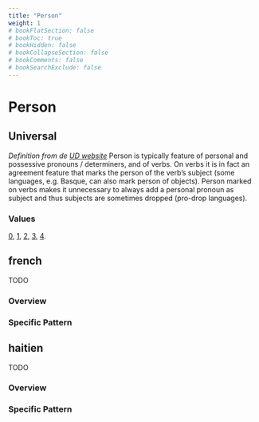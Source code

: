 ```yaml
---
title: "Person"
weight: 1
# bookFlatSection: false
# bookToc: true
# bookHidden: false
# bookCollapseSection: false
# bookComments: false
# bookSearchExclude: false
---
```


# Person 

## Universal

*Definition from de [UD website](https://universaldependencies.org/u/feat/Person.html)*
Person is typically feature of personal and possessive pronouns / determiners, and of verbs. On verbs it is in fact an agreement feature that marks the person of the verb’s subject (some languages, e.g. Basque, can also mark person of objects). Person marked on verbs makes it unnecessary to always add a personal pronoun as subject and thus subjects are sometimes dropped (pro-drop languages).

### Values

[0](https://universaldependencies.org/u/feat/Person.html#0),
[1](https://universaldependencies.org/u/feat/Person.html#1),
[2](https://universaldependencies.org/u/feat/Person.html#2),
[3](https://universaldependencies.org/u/feat/Person.html#3),
[4](https://universaldependencies.org/u/feat/Person.html#4).



## french

TODO
### Overview

### Specific Pattern




## haitien

TODO
### Overview

### Specific Pattern


